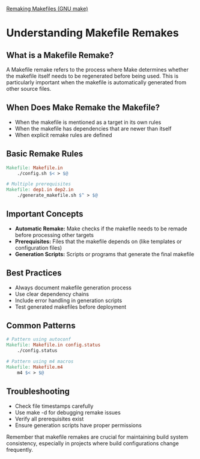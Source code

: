 [Remaking Makefiles (GNU make)](https://www.gnu.org/software/make/manual/html_node/Remaking-Makefiles.html)

# Understanding Makefile Remakes

## What is a Makefile Remake?

A Makefile remake refers to the process where Make determines whether the makefile itself needs to be regenerated before being used. This is particularly important when the makefile is automatically generated from other source files.

## When Does Make Remake the Makefile?

- When the makefile is mentioned as a target in its own rules
- When the makefile has dependencies that are newer than itself
- When explicit remake rules are defined

## Basic Remake Rules

```makefile
Makefile: Makefile.in
    ./config.sh $< > $@

# Multiple prerequisites
Makefile: dep1.in dep2.in
    ./generate_makefile.sh $^ > $@
```

## Important Concepts

- **Automatic Remake:** Make checks if the makefile needs to be remade before processing other targets
- **Prerequisites:** Files that the makefile depends on (like templates or configuration files)
- **Generation Scripts:** Scripts or programs that generate the final makefile

## Best Practices

- Always document makefile generation process
- Use clear dependency chains
- Include error handling in generation scripts
- Test generated makefiles before deployment

## Common Patterns

```makefile
# Pattern using autoconf
Makefile: Makefile.in config.status
    ./config.status

# Pattern using m4 macros
Makefile: Makefile.m4
    m4 $< > $@
```

## Troubleshooting

- Check file timestamps carefully
- Use make -d for debugging remake issues
- Verify all prerequisites exist
- Ensure generation scripts have proper permissions

Remember that makefile remakes are crucial for maintaining build system consistency, especially in projects where build configurations change frequently.